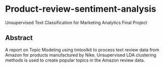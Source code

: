 # Product-review-sentiment-analysis
Unsupervised Text Classification for Marketing Analytics Final Project

## Abstract
A report on Topic Modeling using tmtoolkit to process text review data from Amazon for products manufactured by Nike. Unsupervised LDA clustering methods is used to create popular topics in the Amazon review data.
